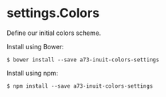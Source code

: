 # settings.Colors

Define our initial colors scheme.

Install using Bower:

    $ bower install --save a73-inuit-colors-settings

Install using npm:

    $ npm install --save a73-inuit-colors-settings
